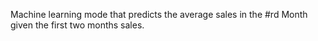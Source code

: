 Machine learning mode that predicts the average sales in the #rd Month given the first two months sales.
